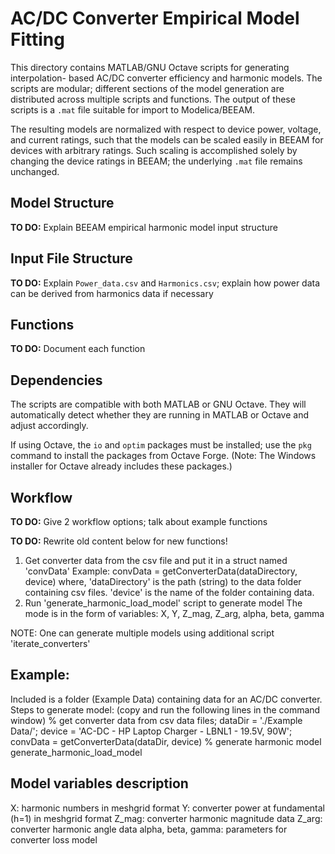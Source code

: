 AC/DC Converter Empirical Model Fitting
=======================================

This directory contains MATLAB/GNU Octave scripts for generating interpolation-
based AC/DC converter efficiency and harmonic models. The scripts are modular;
different sections of the model generation are distributed across multiple
scripts and functions. The output of these scripts is a `.mat` file suitable for
import to Modelica/BEEAM.

The resulting models are normalized with respect to device power, voltage, and
current ratings, such that the models can be scaled easily in BEEAM for devices
with arbitrary ratings. Such scaling is accomplished solely by changing the
device ratings in BEEAM; the underlying `.mat` file remains unchanged.

Model Structure
---------------

**TO DO:** Explain BEEAM empirical harmonic model input structure

Input File Structure
--------------------

**TO DO:** Explain `Power_data.csv` and `Harmonics.csv`; explain how
power data can be derived from harmonics data if necessary

Functions
---------

**TO DO:** Document each function

Dependencies
------------

The scripts are compatible with both MATLAB or GNU Octave. They will
automatically detect whether they are running in MATLAB or Octave and adjust
accordingly.

If using Octave, the `io` and `optim` packages must be installed; use the `pkg`
command to install the packages from Octave Forge. (Note: The Windows installer
for Octave already includes these packages.)

Workflow
--------

**TO DO:** Give 2 workflow options; talk about example functions




**TO DO:** Rewrite old content below for new functions! 

1) Get converter data from the csv file and put it in a struct named 'convData'
Example: convData = getConverterData(dataDirectory, device)
where, 'dataDirectory' is the path (string) to the data folder containing csv 
files. 'device' is the name of the folder containing data.
2) Run 'generate_harmonic_load_model' script to generate model
The mode is in the form of variables:
X, Y, Z_mag, Z_arg, alpha, beta, gamma

NOTE: One can generate multiple models using additional script 'iterate_converters'

Example:
--------
Included is a folder (Example Data) containing data for an AC/DC converter.
Steps to generate model: (copy and run the following lines in the 
command window)
% get converter data from csv data files;
dataDir = './Example Data/';
device = 'AC-DC - HP Laptop Charger - LBNL1 - 19.5V, 90W';
convData = getConverterData(dataDir, device)
% generate harmonic model
generate_harmonic_load_model


Model variables description
---------------------------
X:                  harmonic numbers in meshgrid format
Y:                  converter power at fundamental (h=1) in meshgrid format
Z_mag:              converter harmonic magnitude data
Z_arg:              converter harmonic angle data
alpha, beta, gamma: parameters for converter loss model
